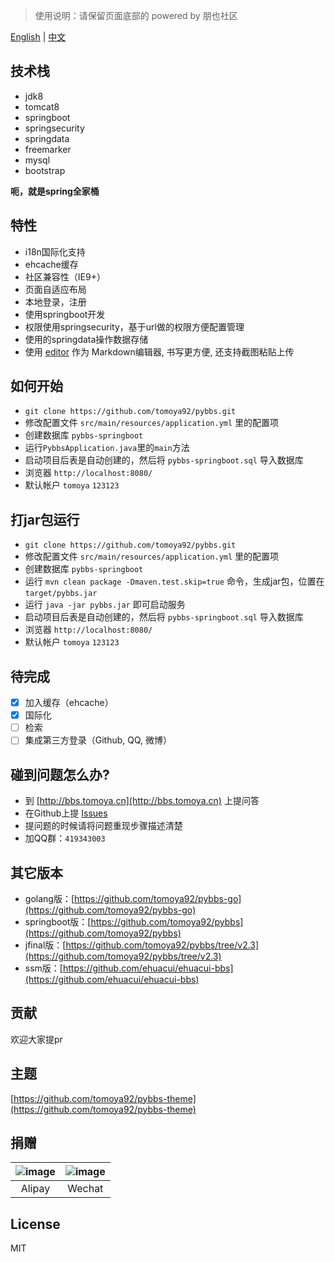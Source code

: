 > 使用说明：请保留页面底部的 powered by 朋也社区

[English](https://github.com/tomoya92/pybbs) | [中文](https://github.com/tomoya92/pybbs/blob/master/README_zh_CN.md)

## 技术栈

- jdk8
- tomcat8
- springboot
- springsecurity
- springdata
- freemarker
- mysql
- bootstrap

**呃，就是spring全家桶**

## 特性

- i18n国际化支持
- ehcache缓存
- 社区兼容性（IE9+）
- 页面自适应布局
- 本地登录，注册
- 使用springboot开发
- 权限使用springsecurity，基于url做的权限方便配置管理
- 使用的springdata操作数据存储
- 使用 [editor](https://github.com/lepture/editor) 作为 Markdown编辑器, 书写更方便, 还支持截图粘贴上传

## 如何开始

- `git clone https://github.com/tomoya92/pybbs.git`
- 修改配置文件 `src/main/resources/application.yml` 里的配置项
- 创建数据库 `pybbs-springboot`
- 运行`PybbsApplication.java`里的`main`方法
- 启动项目后表是自动创建的，然后将 `pybbs-springboot.sql` 导入数据库
- 浏览器 `http://localhost:8080/`
- 默认帐户 `tomoya` `123123`

## 打jar包运行

- `git clone https://github.com/tomoya92/pybbs.git`
- 修改配置文件 `src/main/resources/application.yml` 里的配置项
- 创建数据库 `pybbs-springboot`
- 运行 `mvn clean package -Dmaven.test.skip=true` 命令，生成jar包，位置在 `target/pybbs.jar`
- 运行 `java -jar pybbs.jar` 即可启动服务
- 启动项目后表是自动创建的，然后将 `pybbs-springboot.sql` 导入数据库
- 浏览器 `http://localhost:8080/`
- 默认帐户 `tomoya` `123123`

## 待完成

- [x] 加入缓存（ehcache）
- [x] 国际化
- [ ] 检索
- [ ] 集成第三方登录（Github, QQ, 微博）

## 碰到问题怎么办?

- 到 [http://bbs.tomoya.cn](http://bbs.tomoya.cn) 上提问答
- 在Github上提 [Issues](https://github.com/tomoya92/pybbs/issues)
- 提问题的时候请将问题重现步骤描述清楚
- 加QQ群：`419343003`

## 其它版本

- golang版：[https://github.com/tomoya92/pybbs-go](https://github.com/tomoya92/pybbs-go)
- springboot版：[https://github.com/tomoya92/pybbs](https://github.com/tomoya92/pybbs)
- jfinal版：[https://github.com/tomoya92/pybbs/tree/v2.3](https://github.com/tomoya92/pybbs/tree/v2.3)
- ssm版：[https://github.com/ehuacui/ehuacui-bbs](https://github.com/ehuacui/ehuacui-bbs)

## 贡献

欢迎大家提pr

## 主题

[https://github.com/tomoya92/pybbs-theme](https://github.com/tomoya92/pybbs-theme)

## 捐赠

| ![image](https://cloud.githubusercontent.com/assets/6915570/18000010/9283d530-6bae-11e6-8c34-cd27060b9074.png) | ![image](https://cloud.githubusercontent.com/assets/6915570/17999995/7c2a4db4-6bae-11e6-891c-4b6bc4f00f4b.png) |
| :------------------------------------------------------------------------------------------------------------: | :------------------------------------------------------------------------------------------------------------: |
|                                                     Alipay                                                     |                                                     Wechat                                                     |

## License

MIT
